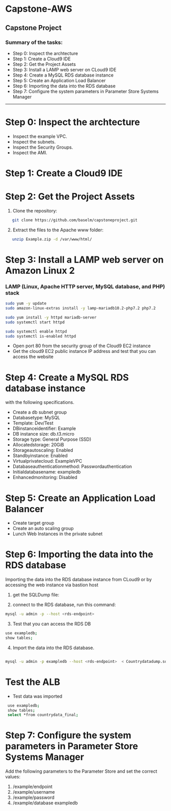 # Capstone-AWS

## Capstone Project


### Summary of the tasks:
- Step 0:  Inspect the archtecture
- Step 1: Create a Cloud9 IDE 
- Step 2: Get the Project Assets 
- Step 3: Install a LAMP web server on CLoud9 IDE
- Step 4: Create a MySQL RDS database instance 
- Step 5: Create an Application Load Balancer 
- Step 6: Importing the data into the RDS database 
- Step 7: Configure the system parameters in Parameter Store Systems Manager 


--------------------------------------------------------------------------------------------------------------------------------------------------------------------------------

# Step 0:  Inspect the archtecture 
- Inspect the example VPC. 
- Inspect the subnets. 
- Inspect the Security Groups.
- Inspect the AMI.  


# Step 1: Create a Cloud9 IDE




# Step 2: Get the Project Assets 
1. Clone the repository:
```sh
   git clone https://github.com/baselm/capstoneproject.git
   ```
2. Extract the files to the Apache www folder:
```sh
   unzip Example.zip -d /var/www/html/
   ```
   
# Step 3: Install a LAMP web server on Amazon Linux 2

### LAMP (Linux, Apache HTTP server, MySQL database, and PHP) stack

```sh
sudo yum -y update
sudo amazon-linux-extras install -y lamp-mariadb10.2-php7.2 php7.2

sudo yum install -y httpd mariadb-server
sudo systemctl start httpd

sudo systemctl enable httpd
sudo systemctl is-enabled httpd
```




- Open port 80 from the security group of the Cloud9 EC2 instance
- Get the cloud9 EC2 public instance IP address and test that you can access the website 

# Step 4: Create a MySQL RDS database instance 

with the following specifications.

 -  Create a db subnet group 
 -  Databasetype: MySQL
 -  Template: Dev/Test
 -  DBinstanceidentifier: Example
 -  DB instance size: db.t3.micro
 -  Storage type: General Purpose (SSD)
 -  Allocatedstorage: 20GiB
 -  Storageautoscaling: Enabled
 -  Standbyinstance: Enabled
 -  Virtualprivatecloud: ExampleVPC
 -  Databaseauthenticationmethod: Passwordauthentication 
 -  Initialdatabasename: exampledb
 -  Enhancedmonitoring: Disabled

# Step 5: Create an Application Load Balancer
- Create target group 
- Create an auto scaling group 
- Lunch Web Instances in the private subnet

# Step 6: Importing the data into the RDS database

 Importing the data into the RDS database instance from CLoud9 or by accessing the web instance via bastion host
 
 1. get the SQLDump file:
 
 2. connect to the RDS database, run this command:
```sh
mysql -u admin -p --host <rds-endpoint>
 ```
 
 3. Test that you can access the RDS DB 
 ```sh
 use exampledb;	
 show tables; 

 ```
 4. Import the data into the RDS database.
 ```sh
 
 mysql -u admin -p exampledb --host <rds-endpoint>  < Countrydatadump.sql       
 ```
# Test the ALB 

- Test data was imported 
```sh
 use exampledb;	
 show tables; 
 select *from countrydata_final; 
 ```

# Step 7: Configure the system parameters in Parameter Store Systems Manager

Add the following parameters to the Parameter Store and set the correct values:

1. /example/endpoint 
2. /example/username   
3. /example/password  
4. /example/database exampledb


